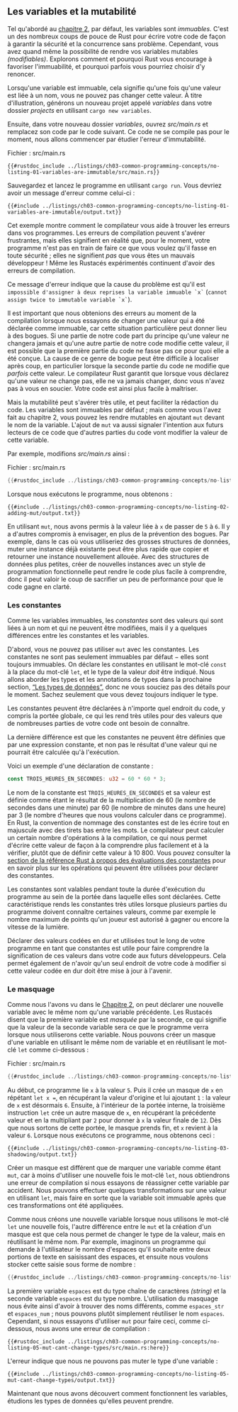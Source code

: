 <!--
## Variables and Mutability
-->

## Les variables et la mutabilité

<!--
As mentioned in the [“Storing Values with
Variables”][storing-values-with-variables]<!-- ignore -- > section, by default
variables are immutable. This is one of many nudges Rust gives you to write
your code in a way that takes advantage of the safety and easy concurrency that
Rust offers. However, you still have the option to make your variables mutable.
Let’s explore how and why Rust encourages you to favor immutability and why
sometimes you might want to opt out.
-->

Tel qu'abordé au [chapitre 2][storing-values-with-variables]<!-- ignore -->,
par défaut, les variables sont *immuables*. C'est un des nombreux coups de pouce
de Rust pour écrire votre code de façon à garantir la sécurité et la concurrence
sans problème. Cependant, vous avez quand même la possibilité de rendre vos
variables mutables *(modifiables)*. Explorons comment et pourquoi Rust vous
encourage à favoriser l'immuabilité, et pourquoi parfois vous pourriez choisir
d'y renoncer.

<!--
When a variable is immutable, once a value is bound to a name, you can’t change
that value. To illustrate this, let’s generate a new project called *variables*
in your *projects* directory by using `cargo new variables`.
-->

Lorsqu'une variable est immuable, cela signifie qu'une fois qu'une valeur est
liée à un nom, vous ne pouvez pas changer cette valeur. À titre d'illustration,
générons un nouveau projet appelé *variables* dans votre dossier *projects* en
utilisant `cargo new variables`.

<!--
Then, in your new *variables* directory, open *src/main.rs* and replace its
code with the following code. This code won’t compile just yet, we’ll first
examine the immutability error.
-->

Ensuite, dans votre nouveau dossier *variables*, ouvrez *src/main.rs* et
remplacez son code par le code suivant. Ce code ne se compile pas pour le
moment, nous allons commencer par étudier l'erreur d'immutabilité.

<!--
<span class="filename">Filename: src/main.rs</span>
-->

<span class="filename">Fichier : src/main.rs</span>

<!--
```rust,ignore,does_not_compile
{{#rustdoc_include ../listings-sources/ch03-common-programming-concepts/no-listing-01-variables-are-immutable/src/main.rs}}
```
-->

```rust,ignore,does_not_compile
{{#rustdoc_include ../listings/ch03-common-programming-concepts/no-listing-01-variables-are-immutable/src/main.rs}}
```

<!--
Save and run the program using `cargo run`. You should receive an error
message, as shown in this output:
-->

Sauvegardez et lancez le programme en utilisant `cargo run`. Vous devriez
avoir un message d'erreur comme celui-ci :

<!--
```console
{{#include ../listings-sources/ch03-common-programming-concepts/no-listing-01-variables-are-immutable/output.txt}}
```
-->

```console
{{#include ../listings/ch03-common-programming-concepts/no-listing-01-variables-are-immutable/output.txt}}
```

<!--
This example shows how the compiler helps you find errors in your programs.
Compiler errors can be frustrating, but really they only mean your program
isn’t safely doing what you want it to do yet; they do *not* mean that you’re
not a good programmer! Experienced Rustaceans still get compiler errors.
-->

Cet exemple montre comment le compilateur vous aide à trouver les erreurs dans
vos programmes. Les erreurs de compilation peuvent s'avérer frustrantes, mais
elles signifient en réalité que, pour le moment, votre programme n'est pas en
train de faire ce que vous voulez qu'il fasse en toute sécurité ; elles ne
signifient *pas* que vous êtes un mauvais développeur ! Même les Rustacés
expérimentés continuent d'avoir des erreurs de compilation.

<!--
The error message indicates that the cause of the error is that you `` cannot
assign twice to immutable variable `x` ``, because you tried to assign a second
value to the immutable `x` variable.
-->

Ce message d'erreur indique que la cause du problème est qu'il est
`` impossible d'assigner à deux reprises la variable immuable `x` ``
(`` cannot assign twice to immutable variable `x` ``).

<!--
It’s important that we get compile-time errors when we attempt to change a
value that’s designated as immutable because this very situation can lead to
bugs. If one part of our code operates on the assumption that a value will
never change and another part of our code changes that value, it’s possible
that the first part of the code won’t do what it was designed to do. The cause
of this kind of bug can be difficult to track down after the fact, especially
when the second piece of code changes the value only *sometimes*. The Rust
compiler guarantees that when you state a value won’t change, it really won’t
change, so you don’t have to keep track of it yourself. Your code is thus
easier to reason through.
-->

Il est important que nous obtenions des erreurs au moment de la compilation
lorsque nous essayons de changer une valeur qui a été déclarée comme immuable,
car cette situation particulière peut donner lieu à des bogues. Si une partie
de notre code part du principe qu'une valeur ne changera jamais et qu'une autre
partie de notre code modifie cette valeur, il est possible que la première
partie du code ne fasse pas ce pour quoi elle a été conçue. La cause de ce
genre de bogue peut être difficile à localiser après coup, en particulier
lorsque la seconde partie du code ne modifie que *parfois* cette valeur. Le
compilateur Rust garantit que lorsque vous déclarez qu'une valeur ne change
pas, elle ne va jamais changer, donc vous n'avez pas à vous en soucier. Votre
code est ainsi plus facile à maîtriser.

<!--
But mutability can be very useful, and can make code more convenient to write.
Variables are immutable only by default; as you did in Chapter 2, you can make
them mutable by adding `mut` in front of the variable name. Adding `mut` also
conveys intent to future readers of the code by indicating that other parts of
the code will be changing this variable’s value.
-->

Mais la mutabilité peut s'avérer très utile, et peut faciliter la rédaction du
code. Les variables sont immuables par défaut ; mais comme vous l'avez fait au
chapitre 2, vous pouvez les rendre mutables en ajoutant `mut` devant le nom de
la variable. L'ajout de `mut` va aussi signaler l'intention aux futurs lecteurs
de ce code que d'autres parties du code vont modifier la valeur de cette
variable.

<!--
For example, let’s change *src/main.rs* to the following:
-->

Par exemple, modifions *src/main.rs* ainsi :

<!--
<span class="filename">Filename: src/main.rs</span>
-->

<span class="filename">Fichier : src/main.rs</span>

<!--
```rust
{{#rustdoc_include ../listings-sources/ch03-common-programming-concepts/no-listing-02-adding-mut/src/main.rs}}
```
-->

```rust
{{#rustdoc_include ../listings/ch03-common-programming-concepts/no-listing-02-adding-mut/src/main.rs}}
```

<!--
When we run the program now, we get this:
-->

Lorsque nous exécutons le programme, nous obtenons :

<!--
```console
{{#include ../listings-sources/ch03-common-programming-concepts/no-listing-02-adding-mut/output.txt}}
```
-->

```console
{{#include ../listings/ch03-common-programming-concepts/no-listing-02-adding-mut/output.txt}}
```

<!--
We’re allowed to change the value bound to `x` from `5` to `6` when `mut`
is used. There are multiple trade-offs to consider in addition to the
prevention of bugs. For example, in cases where you’re using large data
structures, mutating an instance in place may be faster than copying and
returning newly allocated instances. With smaller data structures, creating new
instances and writing in a more functional programming style may be easier to
think through, so lower performance might be a worthwhile penalty for gaining
that clarity.
-->

En utilisant `mut`, nous avons permis à la valeur liée à `x` de passer de `5` à
`6`. Il y a d'autres compromis à envisager, en plus de la prévention des
bogues. Par exemple, dans le cas où vous utiliseriez des grosses structures de
données, muter une instance déjà existante peut être plus rapide que copier et
retourner une instance nouvellement allouée. Avec des structures de données
plus petites, créer de nouvelles instances avec un style de programmation
fonctionnelle peut rendre le code plus facile à comprendre, donc il peut valoir
le coup de sacrifier un peu de performance pour que le code gagne en clarté.

<!--
### Constants
-->

### Les constantes

<!--
Like immutable variables, *constants* are values that are bound to a name and
are not allowed to change, but there are a few differences between constants
and variables.
-->

Comme les variables immuables, les *constantes* sont des valeurs qui sont liées
à un nom et qui ne peuvent être modifiées, mais il y a quelques différences
entre les constantes et les variables.

<!--
First, you aren’t allowed to use `mut` with constants. Constants aren’t just
immutable by default—they’re always immutable. You declare constants using the
`const` keyword instead of the `let` keyword, and the type of the value *must*
be annotated. We’re about to cover types and type annotations in the next
section, [“Data Types,”][data-types]<!-- ignore -- > so don’t worry about the
details right now. Just know that you must always annotate the type.
-->

D'abord, vous ne pouvez pas utiliser `mut` avec les constantes. Les constantes
ne sont pas seulement immuables par défaut − elles sont toujours immuables. On
déclare les constantes en utilisant le mot-clé `const` à la place du mot-clé
`let`, et le type de la valeur *doit* être indiqué. Nous allons aborder les
types et les annotations de types dans la prochaine section, [“Les types de
données”][data-types]<!-- ignore -->, donc ne vous souciez pas des détails pour
le moment. Sachez seulement que vous devez toujours indiquer le type.

<!--
Constants can be declared in any scope, including the global scope, which makes
them useful for values that many parts of code need to know about.
-->

Les constantes peuvent être déclarées à n'importe quel endroit du code, y
compris la portée globale, ce qui les rend très utiles pour des valeurs que de
nombreuses parties de votre code ont besoin de connaître.

<!--
The last difference is that constants may be set only to a constant expression,
not the result of a value that could only be computed at runtime.
-->

La dernière différence est que les constantes ne peuvent être définies que par
une expression constante, et non pas le résultat d'une valeur qui ne pourrait
être calculée qu'à l'exécution.

<!--
Here’s an example of a constant declaration:
-->

Voici un exemple d'une déclaration de constante :

<!--
```rust
const THREE_HOURS_IN_SECONDS: u32 = 60 * 60 * 3;
```
-->

```rust
const TROIS_HEURES_EN_SECONDES: u32 = 60 * 60 * 3;
```

<!--
The constant’s name is `THREE_HOURS_IN_SECONDS` and its value is set to the
result of multiplying 60 (the number of seconds in a minute) by 60 (the number
of minutes in an hour) by 3 (the number of hours we want to count in this
program). Rust’s naming convention for constants is to use all uppercase with
underscores between words. The compiler is able to evaluate a limited set of
operations at compile time, which lets us choose to write out this value in a
way that’s easier to understand and verify, rather than setting this constant
to the value 10,800. See the [Rust Reference’s section on constant
evaluation][const-eval] for more information on what operations can be used
when declaring constants.
-->

Le nom de la constante est `TROIS_HEURES_EN_SECONDES` et sa valeur est définie
comme étant le résultat de la multiplication de 60 (le nombre de secondes dans
une minute) par 60 (le nombre de minutes dans une heure) par 3 (le nombre
d'heures que nous voulons calculer dans ce programme).
En Rust, la convention de nommage des constantes est de les écrire tout en
majuscule avec des tirets bas entre les mots. Le compilateur peut calculer un
certain nombre d'opérations à la compilation, ce qui nous permet d'écrire
cette valeur de façon à la comprendre plus facilement et à la vérifier, plutôt
que de définir cette valeur à 10 800. Vous pouvez consulter la [section de la
référence Rust à propos des évaluations des constantes][const-eval] pour en
savoir plus sur les opérations qui peuvent être utilisées pour déclarer des
constantes.

<!--
Constants are valid for the entire time a program runs, within the scope they
were declared in. This property makes constants useful for values in your
application domain that multiple parts of the program might need to know about,
such as the maximum number of points any player of a game is allowed to earn or
the speed of light.
-->

Les constantes sont valables pendant toute la durée d'exécution du programme
au sein de la portée dans laquelle elles sont déclarées. Cette caractéristique
rends les constantes très utiles lorsque plusieurs parties du programme doivent
connaître certaines valeurs, comme par exemple le nombre maximum de points
qu'un joueur est autorisé à gagner ou encore la vitesse de la lumière.

<!--
Naming hardcoded values used throughout your program as constants is useful in
conveying the meaning of that value to future maintainers of the code. It also
helps to have only one place in your code you would need to change if the
hardcoded value needed to be updated in the future.
-->

Déclarer des valeurs codées en dur et utilisées tout le long de votre programme
en tant que constantes est utile pour faire comprendre la signification de ces
valeurs dans votre code aux futurs développeurs. Cela permet également de
n'avoir qu'un seul endroit de votre code à modifier si cette valeur codée en dur
doit être mise à jour à l'avenir.

<!--
### Shadowing
-->

### Le masquage

<!--
As you saw in the guessing game tutorial in [Chapter
2][comparing-the-guess-to-the-secret-number]<!-- ignore -- >, you can declare a
new variable with the same name as a previous variable. Rustaceans say that the
first variable is *shadowed* by the second, which means that the second
variable’s value is what the program sees when the variable is used. We can
shadow a variable by using the same variable’s name and repeating the use of
the `let` keyword as follows:
-->

Comme nous l'avons vu dans le [Chapitre
2][comparing-the-guess-to-the-secret-number]<!-- ignore -->, on peut déclarer
une nouvelle variable avec le même nom qu'une variable précédente. Les Rustacés
disent que la première variable est *masquée* par la seconde, ce qui signifie
que la valeur de la seconde variable sera ce que le programme verra lorsque
nous utiliserons cette variable. Nous pouvons créer un masque d'une variable en
utilisant le même nom de variable et en réutilisant le mot-clé `let` comme
ci-dessous :

<!--
<span class="filename">Filename: src/main.rs</span>
-->

<span class="filename">Fichier : src/main.rs</span>

<!--
```rust
{{#rustdoc_include ../listings-sources/ch03-common-programming-concepts/no-listing-03-shadowing/src/main.rs}}
```
-->

```rust
{{#rustdoc_include ../listings/ch03-common-programming-concepts/no-listing-03-shadowing/src/main.rs}}
```

<!--
This program first binds `x` to a value of `5`. Then it shadows `x` by
repeating `let x =`, taking the original value and adding `1` so the value of
`x` is then `6`. Then, within an inner scope, the third `let` statement also
shadows `x`, multiplying the previous value by `2` to give `x` a value of `12`.
When that scope is over, the inner shadowing ends and `x` returns to being `6`.
When we run this program, it will output the following:
-->

Au début, ce programme lie `x` à la valeur `5`. Puis il crée un masque de `x`
en répétant `let x =`, en récupérant la valeur d'origine et lui ajoutant `1` :
la valeur de `x` est désormais `6`. Ensuite, à l'intérieur de la portée interne,
la troisième instruction `let` crée un autre masque de `x`, en récupérant la
précédente valeur et en la multipliant par `2` pour donner à `x` la valeur
finale de `12`. Dès que nous sortons de cette portée, le masque prends fin, et
`x` revient à la valeur `6`. Lorsque nous exécutons ce programme, nous obtenons
ceci :

<!--
```console
{{#include ../listings-sources/ch03-common-programming-concepts/no-listing-03-shadowing/output.txt}}
```
-->

```console
{{#include ../listings/ch03-common-programming-concepts/no-listing-03-shadowing/output.txt}}
```

<!--
Shadowing is different from marking a variable as `mut`, because we’ll get a
compile-time error if we accidentally try to reassign to this variable without
using the `let` keyword. By using `let`, we can perform a few transformations
on a value but have the variable be immutable after those transformations have
been completed.
-->

Créer un masque est différent que de marquer une variable comme étant `mut`,
car à moins d'utiliser une nouvelle fois le mot-clé `let`, nous obtiendrons une
erreur de compilation si nous essayons de réassigner cette variable par
accident. Nous pouvons effectuer quelques transformations sur une valeur en
utilisant `let`, mais faire en sorte que la variable soit immuable après que ces
transformations ont été appliquées.

<!--
The other difference between `mut` and shadowing is that because we’re
effectively creating a new variable when we use the `let` keyword again, we can
change the type of the value but reuse the same name. For example, say our
program asks a user to show how many spaces they want between some text by
inputting space characters, and then we want to store that input as a number:
-->

Comme nous créons une nouvelle variable lorsque nous utilisons le mot-clé `let`
une nouvelle fois, l'autre différence entre le `mut` et la création d'un masque
est que cela nous permet de changer le type de la valeur, mais en réutilisant
le même nom. Par exemple, imaginons un programme qui demande à l'utilisateur
le nombre d'espaces qu'il souhaite entre deux portions de texte en saisissant
des espaces, et ensuite nous voulons stocker cette saisie sous forme de
nombre :

<!--
```rust
{{#rustdoc_include ../listings-sources/ch03-common-programming-concepts/no-listing-04-shadowing-can-change-types/src/main.rs:here}}
```
-->

```rust
{{#rustdoc_include ../listings/ch03-common-programming-concepts/no-listing-04-shadowing-can-change-types/src/main.rs:here}}
```

<!--
The first `spaces` variable is a string type and the second `spaces` variable
is a number type. Shadowing thus spares us from having to come up with
different names, such as `spaces_str` and `spaces_num`; instead, we can reuse
the simpler `spaces` name. However, if we try to use `mut` for this, as shown
here, we’ll get a compile-time error:
-->

La première variable `espaces` est du type chaîne de caractères *(string)* et
la seconde variable `espaces` est du type nombre. L'utilisation du masquage
nous évite ainsi d'avoir à trouver des noms différents, comme `espaces_str` et
`espaces_num` ; nous pouvons plutôt simplement réutiliser le nom `espaces`.
Cependant, si nous essayons d'utiliser `mut` pour faire ceci, comme ci-dessous,
nous avons une erreur de compilation :

<!--
```rust,ignore,does_not_compile
{{#rustdoc_include ../listings-sources/ch03-common-programming-concepts/no-listing-05-mut-cant-change-types/src/main.rs:here}}
```
-->

```rust,ignore
{{#rustdoc_include ../listings/ch03-common-programming-concepts/no-listing-05-mut-cant-change-types/src/main.rs:here}}
```

<!--
The error says we’re not allowed to mutate a variable’s type:
-->

L'erreur indique que nous ne pouvons pas muter le type d'une variable :

<!--
```console
{{#include ../listings-sources/ch03-common-programming-concepts/no-listing-05-mut-cant-change-types/output.txt}}
```
-->

```console
{{#include ../listings/ch03-common-programming-concepts/no-listing-05-mut-cant-change-types/output.txt}}
```

<!--
Now that we’ve explored how variables work, let’s look at more data types they
can have.
-->

Maintenant que nous avons découvert comment fonctionnent les variables, étudions
les types de données qu'elles peuvent prendre.

<!--
[comparing-the-guess-to-the-secret-number]:
ch02-00-guessing-game-tutorial.html#comparing-the-guess-to-the-secret-number
[data-types]: ch03-02-data-types.html#data-types
[storing-values-with-variables]: ch02-00-guessing-game-tutorial.html#storing-values-with-variables
[const-eval]: ../reference/const_eval.html
-->

[comparing-the-guess-to-the-secret-number]:
ch02-00-guessing-game-tutorial.html#comparer-le-nombre-saisi-au-nombre-secret
[data-types]: ch03-02-data-types.html#les-types-de-données
[storing-values-with-variables]: ch02-00-guessing-game-tutorial.html
[const-eval]: https://doc.rust-lang.org/reference/const_eval.html
